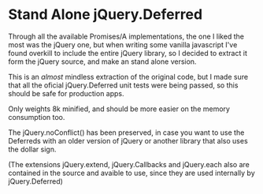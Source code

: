 Stand Alone jQuery.Deferred
===========================

Through all the available Promises/A implementations, the one I liked the most was the jQuery one, but when writing some vanilla javascript I've found overkill to include the entire jQuery library, so I decided to extract it form the jQuery source, and make an stand alone version.

This is an *almost* mindless extraction of the original code, but I made sure that all the oficial jQuery.Deferred unit tests were being passed, so this should be safe for production apps.

Only weights 8k minified, and should be more easier on the memory consumption too.

The jQuery.noConflict() has been preserved, in case you want to use the Deferreds with an older version of jQuery or another library that also uses the dollar sign.

(The extensions jQuery.extend, jQuery.Callbacks and jQuery.each also are contained in the source and avaible to use, since they are used internally by jQuery.Deferred)